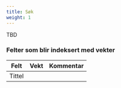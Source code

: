 ```yaml
---
title: Søk
weight: 1
---
```


TBD

### Felter som blir indeksert med vekter

| Felt  | Vekt | Kommentar |
| ---   | ---  | --------- |
|Tittel |      |           |
